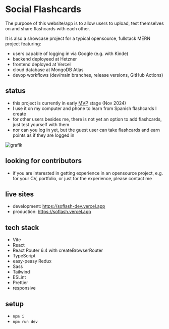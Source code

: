 # Social Flashcards

The purpose of this website/app is to allow users to upload, test themselves on and share flashcards with each other.

It is also a showcase project for a typical opensource, fullstack MERN project featuring:

- users capable of logging in via Google (e.g. with Kinde)
- backend deployeed at Hetzner
- frontend deployed at Vercel
- cloud database at MongoDB Atlas
- devop workflows (dev/main branches, release versions, GitHub Actions)

## status

- this project is currently in early [MVP](https://en.wikipedia.org/wiki/Minimum_viable_product) stage (Nov 2024)
- I use it on my computer and phone to learn from Spanish flashcards I create
- for other users besides me, there is not yet an option to add flashcards, just test yourself with them
- nor can you log in yet, but the guest user can take flashcards and earn points as if they are logged in

![grafik](https://github.com/user-attachments/assets/a8ad0f7c-57b5-45e9-9d5b-47dd19e84259)

## looking for contributors

- if you are interested in getting experience in an opensource project, e.g. for your CV, portfolio, or just for the experience, please contact me

## live sites

- development: https://soflash-dev.vercel.app
- production: https://soflash.vercel.app

## tech stack

-   Vite
-   React
-   React Router 6.4 with createBrowserRouter
-   TypeScript
-   easy-peasy Redux
-   Sass
-   Tailwind
-   ESLint
-   Prettier
-   responsive

## setup

-   `npm i`
-   `npm run dev`
